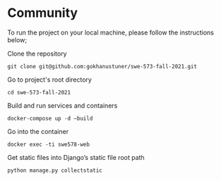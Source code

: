 # Community

To run the project on your local machine, please follow the instructions below;

Clone the repository
```
git clone git@github.com:gokhanustuner/swe-573-fall-2021.git
```

Go to project's root directory
```
cd swe-573-fall-2021
```

Build and run services and containers
```
docker-compose up -d –build
```

Go into the container
```
docker exec -ti swe578-web
```

Get static files into Django’s static file root path 
```
python manage.py collectstatic
```
